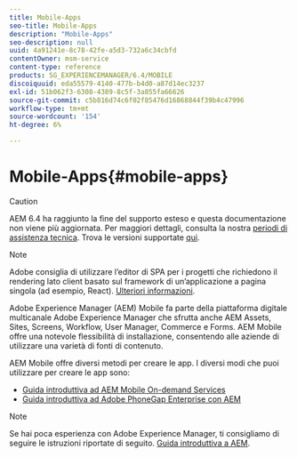 ```yaml
---
title: Mobile-Apps
seo-title: Mobile-Apps
description: "Mobile-Apps"
seo-description: null
uuid: 4a91241e-8c78-42fe-a5d3-732a6c34cbfd
contentOwner: msm-service
content-type: reference
products: SG_EXPERIENCEMANAGER/6.4/MOBILE
discoiquuid: eda55579-4140-477b-b4d0-a87d14ec3237
exl-id: 51b062f3-6308-4389-8c5f-3a855fa66626
source-git-commit: c5b816d74c6f02f85476d16868844f39b4c47996
workflow-type: tm+mt
source-wordcount: '154'
ht-degree: 6%

---
```


# Mobile-Apps{#mobile-apps}

>[!CAUTION]
>
>AEM 6.4 ha raggiunto la fine del supporto esteso e questa documentazione non viene più aggiornata. Per maggiori dettagli, consulta la nostra [periodi di assistenza tecnica](https://helpx.adobe.com/it/support/programs/eol-matrix.html). Trova le versioni supportate [qui](https://experienceleague.adobe.com/docs/).

>[!NOTE]
>
>Adobe consiglia di utilizzare l’editor di SPA per i progetti che richiedono il rendering lato client basato sul framework di un’applicazione a pagina singola (ad esempio, React). [Ulteriori informazioni](/help/sites-developing/spa-overview.md).

Adobe Experience Manager (AEM) Mobile fa parte della piattaforma digitale multicanale Adobe Experience Manager che sfrutta anche AEM Assets, Sites, Screens, Workflow, User Manager, Commerce e Forms. AEM Mobile offre una notevole flessibilità di installazione, consentendo alle aziende di utilizzare una varietà di fonti di contenuto.

AEM Mobile offre diversi metodi per creare le app. I diversi modi che puoi utilizzare per creare le app sono:

* [Guida introduttiva ad AEM Mobile On-demand Services](/help/mobile/mobile-apps-ondemand.md)
* [Guida introduttiva ad Adobe PhoneGap Enterprise con AEM](/help/mobile/phonegap.md)

>[!NOTE]
>
>Se hai poca esperienza con Adobe Experience Manager, ti consigliamo di seguire le istruzioni riportate di seguito. [Guida introduttiva a AEM](/help/sites-deploying/deploy.md).
